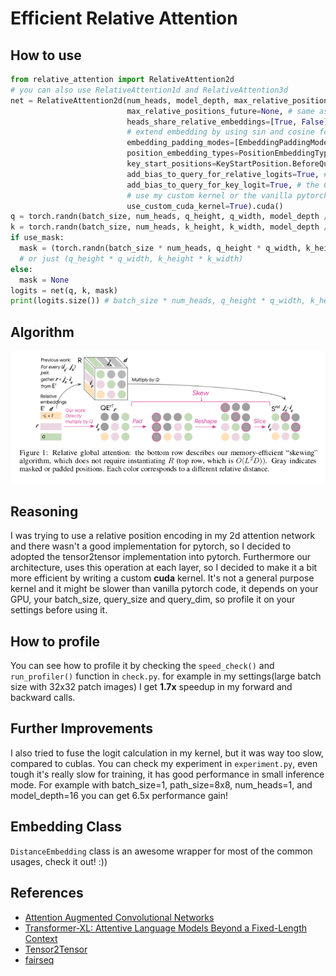 # Efficient Relative Attention

## How to use
```py
from relative_attention import RelativeAttention2d
# you can also use RelativeAttention1d and RelativeAttention3d
net = RelativeAttention2d(num_heads, model_depth, max_relative_positions_past=[width, height],
                          max_relative_positions_future=None, # same as past
                          heads_share_relative_embeddings=[True, False], # share in width but not height
                          # extend embedding by using sin and cosine for the width dim, and zero padding for h
                          embedding_padding_modes=[EmbeddingPaddingMode.Extend, EmbeddingPaddingMode.Zero],
                          position_embedding_types=PositionEmbeddingType.Fixed,
                          key_start_positions=KeyStartPosition.BeforeQuery, 
                          add_bias_to_query_for_relative_logits=True, # the D term in transformer-xl
                          add_bias_to_query_for_key_logit=True, # the C term in transformer-xl
                          # use my custom kernel or the vanilla pytorch implementation
                          use_custom_cuda_kernel=True).cuda() 
q = torch.randn(batch_size, num_heads, q_height, q_width, model_depth // num_heads).cuda()
k = torch.randn(batch_size, num_heads, k_height, k_width, model_depth // num_heads).cuda()
if use_mask:
  mask = (torch.randn(batch_size * num_heads, q_height * q_width, k_height * k_width) > 0).cuda()
  # or just (q_height * q_width, k_height * k_width)
else:
  mask = None
logits = net(q, k, mask)
print(logits.size()) # batch_size * num_heads, q_height * q_width, k_height * k_width
```

## Algorithm
![Efficient Relative Position Encoding](algorithm.png?raw=true "Efficient Relative Position Encoding")

## Reasoning
I was trying to use a relative position encoding in my 2d attention network
and there wasn't a good implementation for pytorch, so I decided to adopted the
tensor2tensor implementation into pytorch.
Furthermore our architecture, uses this operation at each layer, so I decided
to make it a bit more efficient by writing a custom **cuda** kernel. It's not
a general purpose kernel and it might be slower than vanilla pytorch code, it
depends on your GPU, your batch_size, query_size and query_dim, so profile it
on your settings before using it.

## How to profile
You can see how to profile it by checking the `speed_check()` and
`run_profiler()` function in `check.py`. for example in my settings(large batch size with 32x32 patch images) I get **1.7x** speedup in my forward and backward calls.

## Further Improvements
I also tried to fuse the logit calculation in my kernel, but it was way too
slow, compared to cublas. You can check my experiment in `experiment.py`, even
tough it's really slow for training, it has good performance in small inference
mode. For example with batch_size=1, path_size=8x8, num_heads=1, and model_depth=16 
you can get 6.5x performance gain!

## Embedding Class
`DistanceEmbedding` class is an awesome wrapper for most of the common usages,
check it out! :))

## References
* [Attention Augmented Convolutional Networks](https://arxiv.org/abs/1904.09925)
* [Transformer-XL: Attentive Language Models Beyond a Fixed-Length Context](https://arxiv.org/abs/1901.02860)
* [Tensor2Tensor](https://github.com/tensorflow/tensor2tensor/blob/master/tensor2tensor/layers/common_attention.py)
* [fairseq](https://github.com/pytorch/fairseq/blob/master/fairseq/modules/sinusoidal_positional_embedding.py)

